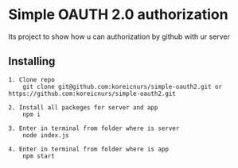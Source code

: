 # Simple OAUTH 2.0 authorization

Its project to show how u can authorization by github with ur server

## Installing

```
1. Clone repo
    git clone git@github.com:koreicnurs/simple-oauth2.git or https://github.com:koreicnurs/simple-oauth2.git
    
2. Install all packeges for server and app
    npm i

3. Enter in terminal from folder where is server 
    node index.js
    
4. Enter in terminal from folder where is app 
    npm start 

```
